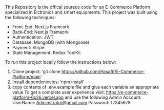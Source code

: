 This Repository is the offical sourece code for an E-Commerce Platform specialized in Elctronics and smart equipments. This project was built using the following techniques:
- Front-End: Next.js Frameork
- Back-End: Next.js Frameork
- Authentication: JWT
- Database: MongoDB (with Mongoose)
- Payment: Stripe
- State Management: Redux ToolKit

To run this project locally follow the instructions below:
1. Clone project:
   'git clone https://github.com/Hasafif/E-Commerce-Platform/main'
2. Install dependeniceies:
   'npm install'
3. copy contents of .env.example file and give each variable an appropriate value
To get a complete user experience visit: https://e-commerce-platform-6x26.vercel.app
and use the following Admin Account:
UserName: Adminstrator@gmail.com
Password: 12345678

   




  

